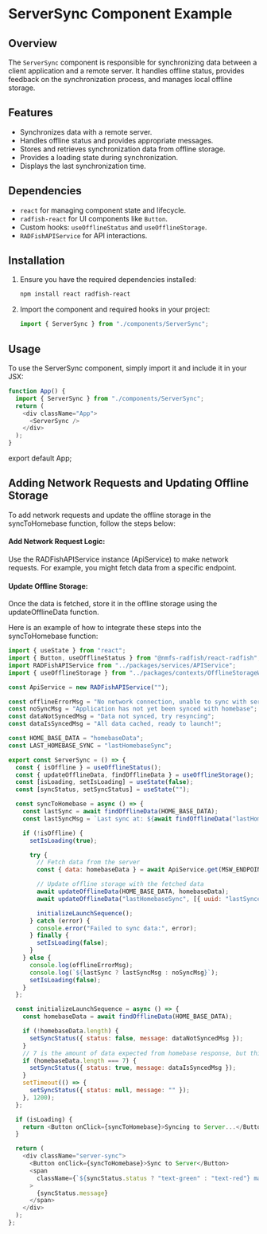 # ServerSync Component Example

## Overview

The `ServerSync` component is responsible for synchronizing data between a client application and a remote server. It handles offline status, provides feedback on the synchronization process, and manages local offline storage.

## Features

- Synchronizes data with a remote server.
- Handles offline status and provides appropriate messages.
- Stores and retrieves synchronization data from offline storage.
- Provides a loading state during synchronization.
- Displays the last synchronization time.

## Dependencies

- `react` for managing component state and lifecycle.
- `radfish-react` for UI components like `Button`.
- Custom hooks: `useOfflineStatus` and `useOfflineStorage`.
- `RADFishAPIService` for API interactions.

## Installation

1. Ensure you have the required dependencies installed:

   ```bash
   npm install react radfish-react
   ```

2. Import the component and required hooks in your project:
   ```javascript
   import { ServerSync } from "./components/ServerSync";
   ```

## Usage

To use the ServerSync component, simply import it and include it in your JSX:

```javascript
function App() {
  import { ServerSync } from "./components/ServerSync";
  return (
    <div className="App">
      <ServerSync />
    </div>
  );
}
```

export default App;

## Adding Network Requests and Updating Offline Storage

To add network requests and update the offline storage in the syncToHomebase function, follow the steps below:

#### Add Network Request Logic:

Use the RADFishAPIService instance (ApiService) to make network requests. For example, you might fetch data from a specific endpoint.

#### Update Offline Storage:

Once the data is fetched, store it in the offline storage using the updateOfflineData function.

Here is an example of how to integrate these steps into the syncToHomebase function:

```javascript
import { useState } from "react";
import { Button, useOfflineStatus } from "@nmfs-radfish/react-radfish";
import RADFishAPIService from "../packages/services/APIService";
import { useOfflineStorage } from "../packages/contexts/OfflineStorageWrapper";

const ApiService = new RADFishAPIService("");

const offlineErrorMsg = "No network connection, unable to sync with server";
const noSyncMsg = "Application has not yet been synced with homebase";
const dataNotSyncedMsg = "Data not synced, try resyncing";
const dataIsSyncedMsg = "All data cached, ready to launch!";

const HOME_BASE_DATA = "homebaseData";
const LAST_HOMEBASE_SYNC = "lastHomebaseSync";

export const ServerSync = () => {
  const { isOffline } = useOfflineStatus();
  const { updateOfflineData, findOfflineData } = useOfflineStorage();
  const [isLoading, setIsLoading] = useState(false);
  const [syncStatus, setSyncStatus] = useState("");

  const syncToHomebase = async () => {
    const lastSync = await findOfflineData(HOME_BASE_DATA);
    const lastSyncMsg = `Last sync at: ${await findOfflineData("lastHomebaseSync")}`;

    if (!isOffline) {
      setIsLoading(true);

      try {
        // Fetch data from the server
        const { data: homebaseData } = await ApiService.get(MSW_ENDPOINT.HOMEBASE);

        // Update offline storage with the fetched data
        await updateOfflineData(HOME_BASE_DATA, homebaseData);
        await updateOfflineData("lastHomebaseSync", [{ uuid: "lastSynced", time: Date.now() }]);

        initializeLaunchSequence();
      } catch (error) {
        console.error("Failed to sync data:", error);
      } finally {
        setIsLoading(false);
      }
    } else {
      console.log(offlineErrorMsg);
      console.log(`${lastSync ? lastSyncMsg : noSyncMsg}`);
      setIsLoading(false);
    }
  };

  const initializeLaunchSequence = async () => {
    const homebaseData = await findOfflineData(HOME_BASE_DATA);

    if (!homebaseData.length) {
      setSyncStatus({ status: false, message: dataNotSyncedMsg });
    }
    // 7 is the amount of data expected from homebase response, but this can be any check
    if (homebaseData.length === 7) {
      setSyncStatus({ status: true, message: dataIsSyncedMsg });
    }
    setTimeout(() => {
      setSyncStatus({ status: null, message: "" });
    }, 1200);
  };

  if (isLoading) {
    return <Button onClick={syncToHomebase}>Syncing to Server...</Button>;
  }

  return (
    <div className="server-sync">
      <Button onClick={syncToHomebase}>Sync to Server</Button>
      <span
        className={`${syncStatus.status ? "text-green" : "text-red"} margin-left-2 margin-top-2`}
      >
        {syncStatus.message}
      </span>
    </div>
  );
};
```
